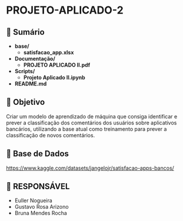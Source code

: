 # PROJETO-APLICADO-2

## 📄 Sumário

- **base/**
  - **satisfacao_app.xlsx**
- **Documentação/**
  - **PROJETO APLICADO II.pdf**
- **Scripts/**
  - **Projeto Aplicado II.ipynb**
- **README.md**

## 🚀 Objetivo
Criar um modelo de aprendizado de máquina que consiga identificar e prever a classificação dos comentários dos usuários sobre aplicativos bancários, utilizando a base atual como treinamento para prever a classificação de novos comentários.

## 🎲 Base de Dados
https://www.kaggle.com/datasets/jangelojr/satisfacao-apps-bancos/

## 🙇 RESPONSÁVEL
- Euller Nogueira
- Gustavo Rosa Arizono
- Bruna Mendes Rocha

